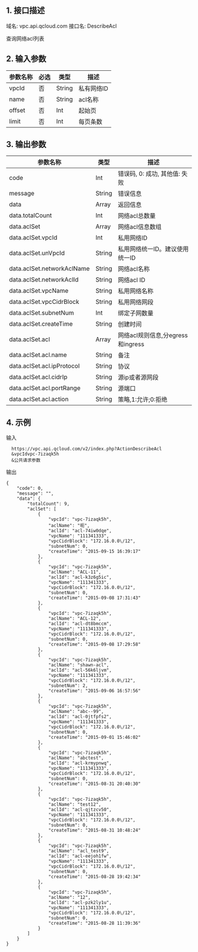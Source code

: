 ## 1. 接口描述

域名: vpc.api.qcloud.com
接口名: DescribeAcl

查询网络acl列表

## 2. 输入参数

| **参数名称** | **必选** | **类型** | **描述**   |
| ------------ | -------- | -------- | ---------- |
| vpcId        | 否       | String   | 私有网络ID |
| name         | 否       | String   | acl名称    |
| offset       | 否       | Int      | 起始页     |
| limit        | 否       | Int      | 每页条数   |

## 3. 输出参数

| **参数名称**               | **类型** | **描述**                          |
| -------------------------- | -------- | --------------------------------- |
| code                       | Int      | 错误码, 0: 成功, 其他值: 失败     |
| message                    | String   | 错误信息                          |
| data                       | Array    | 返回信息                          |
| data.totalCount            | Int      | 网络acl总数量                     |
| data.aclSet                | Array    | 网络acl信息数组                   |
| data.aclSet.vpcId          | Int      | 私用网络ID                        |
| data.aclSet.unVpcId        | String   | 私用网络统一ID。建议使用统一ID    |
| data.aclSet.networkAclName | String   | 网络acl名称                       |
| data.aclSet.networkAclId   | String   | 网络acl ID                        |
| data.aclSet.vpcName        | String   | 私用网络名称                      |
| data.aclSet.vpcCidrBlock   | String   | 私用网络网段                      |
| data.aclSet.subnetNum      | Int      | 绑定子网数量                      |
| data.aclSet.createTime     | String   | 创建时间                          |
| data.aclSet.acl            | Array    | 网络acl规则信息,分egress和ingress |
| data.aclSet.acl.name       | String   | 备注                              |
| data.aclSet.acl.ipProtocol | String   | 协议                              |
| data.aclSet.acl.cidrIp     | String   | 源ip或者源网段                    |
| data.aclSet.acl.portRange  | String   | 源端口                            |
| data.aclSet.acl.action     | String   | 策略,1:允许;0:拒绝                |

## 4. 示例

输入

```
  https://vpc.api.qcloud.com/v2/index.php?ActionDescribeAcl
  &vpcIdvpc-7izaqk5h
  &公共请求参数
```

输出

```
{
    "code": 0,
    "message": "",
    "data": {
        "totalCount": 9,
        "aclSet": [
            {
                "vpcId": "vpc-7izaqk5h",
                "aclName": "呃",
                "aclId": "acl-74iw0dqe",
                "vpcName": "111341333",
                "vpcCidrBlock": "172.16.0.0\/12",
                "subnetNum": 0,
                "createTime": "2015-09-15 16:39:17"
            },
            {
                "vpcId": "vpc-7izaqk5h",
                "aclName": "ACL-11",
                "aclId": "acl-k3z6g5ic",
                "vpcName": "111341333",
                "vpcCidrBlock": "172.16.0.0\/12",
                "subnetNum": 0,
                "createTime": "2015-09-08 17:31:43"
            },
            {
                "vpcId": "vpc-7izaqk5h",
                "aclName": "ACL-12",
                "aclId": "acl-dt8bmccm",
                "vpcName": "111341333",
                "vpcCidrBlock": "172.16.0.0\/12",
                "subnetNum": 0,
                "createTime": "2015-09-08 17:29:58"
            },
            {
                "vpcId": "vpc-7izaqk5h",
                "aclName": "shawn-acl",
                "aclId": "acl-56k6ljvm",
                "vpcName": "111341333",
                "vpcCidrBlock": "172.16.0.0\/12",
                "subnetNum": 2,
                "createTime": "2015-09-06 16:57:56"
            },
            {
                "vpcId": "vpc-7izaqk5h",
                "aclName": "abc--99",
                "aclId": "acl-0jtfpfs2",
                "vpcName": "111341333",
                "vpcCidrBlock": "172.16.0.0\/12",
                "subnetNum": 0,
                "createTime": "2015-09-01 15:46:02"
            },
            {
                "vpcId": "vpc-7izaqk5h",
                "aclName": "abctest",
                "aclId": "acl-krmypnwq",
                "vpcName": "111341333",
                "vpcCidrBlock": "172.16.0.0\/12",
                "subnetNum": 0,
                "createTime": "2015-08-31 20:40:30"
            },
            {
                "vpcId": "vpc-7izaqk5h",
                "aclName": "test12",
                "aclId": "acl-qjtzcv50",
                "vpcName": "111341333",
                "vpcCidrBlock": "172.16.0.0\/12",
                "subnetNum": 0,
                "createTime": "2015-08-31 10:48:24"
            },
            {
                "vpcId": "vpc-7izaqk5h",
                "aclName": "acl_test9",
                "aclId": "acl-eejoh1fw",
                "vpcName": "111341333",
                "vpcCidrBlock": "172.16.0.0\/12",
                "subnetNum": 0,
                "createTime": "2015-08-28 19:42:34"
            },
            {
                "vpcId": "vpc-7izaqk5h",
                "aclName": "12",
                "aclId": "acl-pzk2ly1u",
                "vpcName": "111341333",
                "vpcCidrBlock": "172.16.0.0\/12",
                "subnetNum": 0,
                "createTime": "2015-08-28 11:39:36"
            }
        ]
    }
}
```
